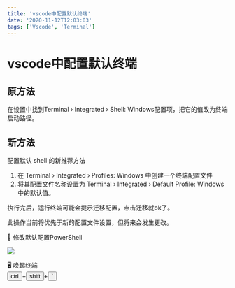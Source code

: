 ```yaml
---
title: 'vscode中配置默认终端'
date: '2020-11-12T12:03:03'
tags: ['Vscode', 'Terminal']
---
```


# vscode中配置默认终端
## 原方法
在设置中找到Terminal › Integrated › Shell: Windows配置项，把它的值改为终端启动路径。
## 新方法
配置默认 shell 的新推荐方法
1. 在 Terminal › Integrated › Profiles: Windows 中创建一个终端配置文件
2. 将其配置文件名称设置为 Terminal › Integrated › Default Profile: Windows 中的默认值。

执行完后，运行终端可能会提示迁移配置，点击迁移就ok了。


此操作当前将优先于新的配置文件设置，但将来会发生更改。

🌰 修改默认配置PowerShell

![](https://i.loli.net/2021/11/13/AxyQBf3D5ZbR2nm.png)

🖥️ 唤起终端    
<button>ctrl</button>+<button>shift</button>+<button>`</button>